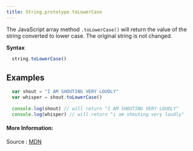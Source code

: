 ```yaml
---
title: String.prototype.toLowerCase
---
```

The JavaScript array method `.toLowerCase()` will return the value of the string converted to lower case. The original string is not changed.

**Syntax**

```javascript
  string.toLowerCase()
```

## Examples

```javascript
  var shout = "I AM SHOUTING VERY LOUDLY"
  var whisper = shout.toLowerCase()
  
  console.log(shout) // will return "I AM SHOUTING VERY LOUDLY"
  console.log(whisper) // will return "i am shouting very loudly"
```

#### More Information:
<!-- Please add any articles you think might be helpful to read before writing the article -->

Source : <a href='https://developer.mozilla.org/en-US/docs/Web/JavaScript/Reference/Global_Objects/String/toLowerCase' target='_blank' rel='nofollow'>MDN</a>
